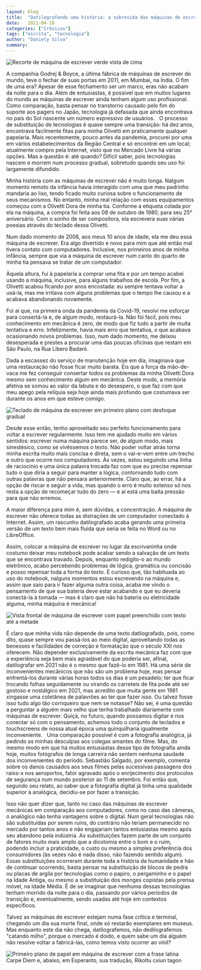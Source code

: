 ```yaml
---
layout: blog
title:  "Datilografando uma história: a sobrevida das máquinas de escrever"
date:   2021-04-10
categories: ["Crônicas"]
tags: ["escrita", "tecnologia"]
author: "Daniely Silva"
summary:
---
```


![Recorte de máquina de escrever verde vista de cima](/img/blog/datilografando_uma_historia1.png "Olivetti Dora, o verde predomina")

A companhia Godrej & Boyce, a última fábrica de máquinas de escrever do mundo, teve o fechar de suas portas em 2011, em Mumbai, na Índia. O fim de uma era?  Apesar de esse fechamento ser um marco, eras não acabam da noite para o dia. Além de entusiastas, é possível que em muitos lugares do mundo as máquinas de escrever ainda tenham algum uso profissional. Como comparação, basta pensar no transtorno causado pelo fim do suporte aos pagers no Japão, tecnologia já defasada que ainda encontrava no país do Sol nascente um número expressivo de usuários. <!--more-->
 
O processo de substituição de tecnologias é quase sempre uma transição: há dez anos, encontrava facilmente fitas para minha Olivetti em praticamente qualquer papelaria. Mais recentemente, pouco antes da pandemia, procurei por uma em vários estabelecimentos da Região Central e só encontrei em um local; atualmente compro pela Internet, visto que no Mercado Livre há várias opções. Mas a questão é: até quando? Difícil saber, pois tecnologias nascem e morrem num processo gradual, sobretudo quando seu uso foi largamente difundido.

Minha história com as máquinas de escrever não é muito longa. Nalgum momento remoto da infância havia interagido com uma que meu padrinho mandaria ao lixo, tendo ficado muito curiosa sobre o funcionamento de seus mecanismos. No entanto, minha real relação com esses equipamentos começou com a Olivetti Dora de minha tia. Conforme a etiqueta colada por ela na máquina, a compra foi feita aos 08 de outubro de 1980, para seu 25° aniversário. Com o sonho de ser compositora, ela escrevera suas várias poesias através do teclado dessa Olivetti.

Num dado momento de 2008, aos meus 10 anos de idade, ela me deu essa máquina de escrever. Era algo divertido e novo para mim que até então mal tivera contato com computadores. Inclusive, nos primeiros anos de minha infância, sempre que via a máquina de escrever num canto do quarto de minha tia pensava se tratar de um computador.

Àquela altura, fui à papelaria a comprar uma fita e por um tempo acabei usando a máquina, inclusive, para alguns trabalhos de escola. Por fim, a Olivetti acabou ficando por anos encostada: eu sempre tentava voltar a usá-la, mas me irritava com alguns problemas que o tempo lhe causou e a acabava abandonando novamente.

Foi aí que, na primeira onda da pandemia da Covid-19, resolvi me esforçar para consertá-la e, de algum modo, restaurá-la. Não foi fácil, pois meu conhecimento em mecânica é zero, de modo que fiz tudo a partir de muita tentativa e erro. Infelizmente, havia mais erro que tentativa, o que acabava ocasionando novos problemas. Isso, num dado momento, me deixou desesperada e prestes a procurar uma das poucas oficinas que restam em São Paulo, na Rua Libero Badaró. 

Dada a escassez do serviço de manutenção hoje em dia, imaginava que uma restauração não fosse ficar muito barata. Eis que a força da mão-de-vaca me fez conseguir consertar todos os problemas da minha Olivetti Dora mesmo sem conhecimento algum em mecânica. Deste modo, a memória afetiva se somou ao valor da labuta e do desespero, o que faz com que meu apego pela relíquia seja hoje ainda mais profundo que costumava ser durante os anos em que esteve comigo.

![Teclado de máquina de escrever em primeiro plano com desfoque gradual](/img/blog/datilografando_uma_historia4.png "O teclado não produz palavras")

Desde esse então, tenho aproveitado seu perfeito funcionamento para voltar a escrever regularmente. Isso tem me ajudado muito em vários sentidos: escrever numa máquina parece ser, de algum modo, mais sinestésico, como se vivêssemos o texto. Não poder voltar atrás torna minha escrita muito mais concisa e direta, sem o vai-e-vem entre um trecho e outro que ocorre nos computadores. Às vezes, estou seguindo uma linha de raciocínio e uma única palavra trocada faz com que eu precise repensar tudo o que diria a seguir para manter a lógica, contornando tudo com outras palavras que não pensara anteriormente. Claro que, ao errar, há a opção de riscar e seguir a vida, mas quando o erro é muito extenso só nos resta a opção de recomeçar tudo do zero — e aí está uma baita pressão para que não erremos. 

A maior diferença para mim é, sem dúvidas, a concentração. A máquina de escrever não oferece todas as distrações de um computador conectado à Internet. Assim, um rascunho datilografado acaba gerando uma primeira versão de um texto bem mais fluída que seria se feita no Word ou no LibreOffice.

Assim, colocar a máquina de escrever no lugar da escrivaninha onde costumo deixar meu notebook pode acabar sendo a salvação de um texto que se encontrava travado. Depois, enquanto redigito-o ao mundo eletrônico, acabo percebendo problemas de lógica, gramática ou concisão e posso repensar toda a forma do texto. É curioso que, tão habituada ao uso do notebook, nalguns momentos estou escrevendo na máquina e, assim que saio para ir fazer alguma outra coisa, acaba me vindo o pensamento de que sua bateria deve estar acabando e que eu deveria conectá-la à tomada — mas é claro que não há bateria ou eletricidade alguma, minha máquina é mecânica!

![Vista frontal de máquina de escrever com papel preenchido com texto até a metade](/img/blog/datilografando_uma_historia3.jpg "Diante da escrita")

É claro que minha vida não depende de uma texto datilografado, pois, como dito, quase sempre vou passá-los ao meio digital, aproveitando todas as benesses e facilidades de correção e formatação que o século XXI nos oferecem. Não depender exclusivamente da escrita mecânica faz com que a experiência seja bem mais agradável do que poderia ser, afinal, datilografar em 2021 não é o mesmo que fazê-lo em 1981. Há uma série de inconvenientes mecânicos que não são um problema hoje, mas pensar enfrentá-los durante várias horas todos os dias é um pesadelo; ter que ficar trocando folhas seguidamente ou virando os carreteis de fita pode até ser gostoso e nostálgico em 2021, mas acredito que muita gente em 1981 xingasse uma coletânea de palavrões ao ter que fazer isso. Ou talvez fosse isso tudo algo tão corriqueiro que nem se notasse? Não sei, é uma questão a perguntar a alguém mais velho que tenha trabalhado diariamente com máquinas de escrever. Quiçá, no futuro, quando possamos digitar e nos conectar só com o pensamento, achemos todo o conjunto de teclados e touchscreens de nossa atual época uma quinquilharia igualmente inconveniente.
 
Uma comparação possível é com a fotografia analógica, já pedindo as minhas desculpas aos colegas amantes do filme. Mas, do mesmo modo em que há muitos entusiastas desse tipo de fotografia ainda hoje, muitos fotógrafos de longa carreira não sentem nenhuma saudade dos inconvenientes do período. Sebastião Salgado, por exemplo, comenta sobre os danos causados aos seus filmes pelas sucessivas passagens dos raios-x nos aeroportos, fator agravado após o enrijecimento dos protocolos de segurança num mundo posterior ao 11 de setembro. Foi então que, segundo seu relato, ao saber que a fotografia digital já tinha uma qualidade superior à analógica, decidiu-se por fazer a transição.

Isso não quer dizer que, tanto no caso das máquinas de escrever mecânicas em comparação aos computadores, como no caso das câmeras, o analógico não tenha vantagens sobre o digital. Num geral tecnologias não são substituídas por serem ruins, do contrário não teriam permanecido no mercado por tantos anos e não engajariam tantos entusiastas mesmo após seu abandono pela indústria. As substituições fazem parte de um conjunto de fatores muito mais amplo que a dicotomia entre o bom e o ruim, podendo incluir a praticidade, o custo ou mesmo a simples preferência dos consumidores (às vezes não é nada disso, não fazendo sentido algum). Essas substituições ocorreram durante toda a história da humanidade e hão de continuar ocorrendo, basta pensar na substituição de blocos de pedra ou placas de argila por tecnologias como o papiro, o pergaminho e o papel na Idade Antiga, ou mesmo a substituição dos monges copistas pela prensa móvel, na Idade Média. É de se imaginar que nenhuma dessas tecnologias tenham morrido da noite para o dia, passando por vários períodos de transição e, eventualmente, sendo usadas até hoje em contextos específicos.

Talvez as máquinas de escrever estejam numa fase crítica e terminal, chegando um dia sua morte final, onde só restarão exemplares em museus. Mas enquanto este dia não chega, datilografemos, não dedilografemos "catando milho", porque o mercado é doido, e quem sabe um dia alguém não resolve voltar a fabricá-las, como temos visto ocorrer ao vinil?

![Primeiro plano de papel em máquina de escrever com a frase latina Carpe Diem e, abaixo, em Esperanto, sua tradução, Rikoltu cxiun tagon](/img/blog/datilografando_uma_historia2.jpg "Viva este dia")
